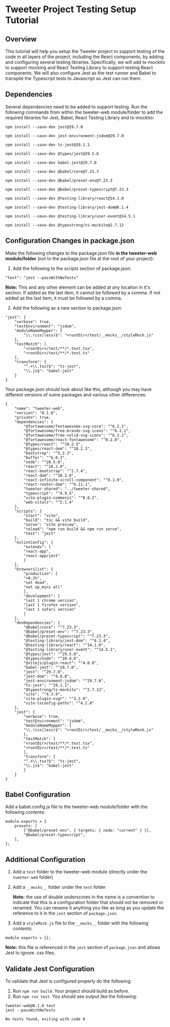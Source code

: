 # Tweeter Project Testing Setup Tutorial

## Overview

This tutorial will help you setup the Tweeter project to support testing of the code in all layers of the project, including the React components, by adding and configuring several testing libraries. Specifically, we will add ts-mockito to support mocking and React Testing Library to support testing React components. We will also configure Jest as the test runner and Babel to transpile the Typescript tests to Javascript so Jest can run them.

## Dependencies

Several dependencies need to be added to support testing. Run the following commands from within the tweeter-web module/folder to add the required libraries for Jest, Babel, React Testing Library and ts-mockito:
```
npm install --save-dev jest@29.7.0

npm install --save-dev jest-environment-jsdom@29.7.0

npm install --save-dev ts-jest@29.1.1

npm install --save-dev @types/jest@29.5.8

npm install --save-dev babel-jest@29.7.0

npm install --save-dev @babel/core@7.23.3

npm install --save-dev @babel/preset-env@7.23.3

npm install --save-dev @babel/preset-typescript@7.23.3

npm install --save-dev @testing-library/react@14.1.0

npm install --save-dev @testing-library/jest-dom@6.1.4

npm install --save-dev @testing-library/user-event@14.5.1

npm install --save-dev @typestrong/ts-mockito@2.7.12
```

## Configuration Changes in package.json

Make the following changes to the package.json file **in the tweeter-web module/folder** (not to the package.json file at the root of your project):

1. Add the following to the scripts section of package.json:
```
"test": "jest --passWithNoTests"
```
**Note:** This and any other element can be added at any location in it's section. If added as the last item, it cannot be followed by a comma. If not added as the last item, it must be followed by a comma.

2. Add the following as a new section to package.json:

```
"jest": {
    "verbose": true,
    "testEnvironment": "jsdom",
    "moduleNameMapper": {
        "\\.(css|less)$": "<rootDir>/test/__mocks__/styleMock.js"
    },
    "testMatch": [
        "<rootDir>/test/**/*.test.tsx",
        "<rootDir>/test/**/*.test.ts"
    ],
    "transform": {
        "^.+\\.tsx?$": "ts-jest",
        "\\.js$": "babel-jest"
    }
}
```

Your package.json should look about like this, although you may have different versions of some packages and various other differences:

```
{
    "name": "tweeter-web",
    "version": "0.1.0",
    "private": true,
    "dependencies": {
        "@fortawesome/fontawesome-svg-core": "^6.2.1",
        "@fortawesome/free-brands-svg-icons": "^6.2.1",
        "@fortawesome/free-solid-svg-icons": "^6.2.1",
        "@fortawesome/react-fontawesome": "^0.2.0",
        "@types/react": "^18.2.5",
        "@types/react-dom": "^18.2.3",
        "bootstrap": "^5.2.3",
        "buffer": "^6.0.3",
        "node": "^20.5.0",
        "react": "^18.2.0",
        "react-bootstrap": "^2.7.4",
        "react-dom": "^18.2.0",
        "react-infinite-scroll-component": "^6.1.0",
        "react-router-dom": "^6.11.1",
        "tweeter-shared": "../tweeter-shared",
        "typescript": "^4.9.5",
        "vite-plugin-commonjs": "^0.8.2",
        "web-vitals": "^2.1.4"
    },
    "scripts": {
        "start": "vite",
        "build": "tsc && vite build",
        "serve": "vite preview",
        "reload": "npm run build && npm run serve",
        "test": "jest"
    },
    "eslintConfig": {
        "extends": [
        "react-app",
        "react-app/jest"
        ]
    },
    "browserslist": {
        "production": [
        ">0.2%",
        "not dead",
        "not op_mini all"
        ],
        "development": [
        "last 1 chrome version",
        "last 1 firefox version",
        "last 1 safari version"
        ]
    },
    "devDependencies": {
        "@babel/core": "^7.23.3",
        "@babel/preset-env": "^7.23.3",
        "@babel/preset-typescript": "^7.23.3",
        "@testing-library/jest-dom": "^6.1.4",
        "@testing-library/react": "^14.1.0",
        "@testing-library/user-event": "^14.5.1",
        "@types/jest": "^29.5.8",
        "@types/node": "^20.4.6",
        "@vitejs/plugin-react": "^4.0.0",
        "babel-jest": "^29.7.0",
        "jest": "^29.7.0",
        "jest-dom": "^4.0.0",
        "jest-environment-jsdom": "^29.7.0",
        "ts-jest": "^29.1.1",
        "@typestrong/ts-mockito": "^2.7.12",
        "vite": "^4.3.9",
        "vite-plugin-svgr": "^3.2.0",
        "vite-tsconfig-paths": "^4.2.0"
    },
    "jest": {
        "verbose": true,
        "testEnvironment": "jsdom",
        "moduleNameMapper": {
        "\\.(css|less)$": "<rootDir>/test/__mocks__/styleMock.js"
        },
        "testMatch": [
        "<rootDir>/test/**/*.test.tsx",
        "<rootDir>/test/**/*.test.ts"
        ],
        "transform": {
        "^.+\\.tsx?$": "ts-jest",
        "\\.js$": "babel-jest"
        }
    }
}
```

## Babel Configuration

Add a babel.config.js file to the tweeter-web module/folder with the following contents:

```
module.exports = {
    presets: [
        ["@babel/preset-env", { targets: { node: "current" } }],
        "@babel/preset-typescript",
    ],
};
```

## Additional Configuration

1. Add a `test` folder to the tweeter-web module (directly under the `tweeter-web` folder)
1. Add a `__mocks__` folder under the `test` folder

    **Note:** the use of double underscores in the name is a convention to indicate that this is a configuration folder that should not be removed or renamed. You can rename it anything you like as long as you update the reference to it in the `jest` section of `package.json`.

1. Add a `styleMock.js` file to the `__mocks__` folder with the following contents:

```
module.exports = {};
```

**Note:** this file is referenced in the `jest` section of `package.json` and allows Jest to ignore .css files.

## Validate Jest Configuration

To validate that Jest is configured properly do the following:

1. Run `npm run build`. Your project should build as before.
1. Run `npm run test`. You should see output like the following:

```
tweeter-web@0.1.0 test
jest --passWithNoTests

No tests found, exiting with code 0
```
